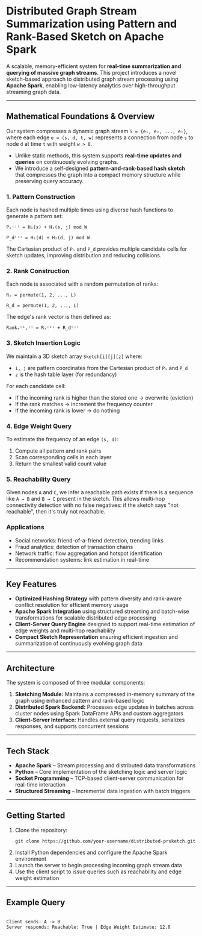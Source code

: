 <h1>Distributed Graph Stream Summarization using Pattern and Rank-Based Sketch on Apache Spark</h1>

<p>
A scalable, memory-efficient system for <b>real-time summarization and querying of massive graph streams</b>. 
This project introduces a novel sketch-based approach
to distributed graph stream processing using <b>Apache Spark</b>, enabling low-latency analytics over high-throughput streaming graph data.
</p>

<hr>

<h2>Mathematical Foundations & Overview</h2>

<p>
Our system compresses a dynamic graph stream <code>S = {e₁, e₂, ..., eₜ}</code>, where each edge <code>e = (s, d, t, w)</code> represents a connection from node <code>s</code> to node <code>d</code> at time <code>t</code> with weight <code>w &gt; 0</code>.
</p>

<ul>
  <li>Unlike static methods, this system supports <b>real-time updates and queries</b> on continuously evolving graphs.</li>
  <li>We introduce a self-designed <b>pattern-and-rank-based hash sketch</b> that compresses the graph into a compact memory structure while preserving query accuracy.</li>
</ul>

<h3>1. Pattern Construction</h3>
<p>
Each node is hashed multiple times using diverse hash functions to generate a pattern set:
</p>
<pre><code>Pₛ⁽ʲ⁾ = H₁(s) + H₂(s, j) mod W</code></pre>
<pre><code>P_d⁽ʲ⁾ = H₁(d) + H₂(d, j) mod W</code></pre>
<p>
The Cartesian product of <code>Pₛ</code> and <code>P_d</code> provides multiple candidate cells for sketch updates, improving distribution and reducing collisions.
</p>

<h3>2. Rank Construction</h3>
<p>
Each node is associated with a random permutation of ranks:
</p>
<pre><code>Rₛ = permute(1, 2, ..., L)</code></pre>
<pre><code>R_d = permute(1, 2, ..., L)</code></pre>
<p>
The edge's rank vector is then defined as:
</p>
<pre><code>Rankₑ⁽ⁱ,ʲ⁾ = Rₛ⁽ⁱ⁾ + R_d⁽ʲ⁾</code></pre>

<h3>3. Sketch Insertion Logic</h3>
<p>
We maintain a 3D sketch array <code>Sketch[i][j][z]</code> where:
</p>
<ul>
  <li><code>i, j</code> are pattern coordinates from the Cartesian product of <code>Pₛ</code> and <code>P_d</code></li>
  <li><code>z</code> is the hash table layer (for redundancy)</li>
</ul>

<p>For each candidate cell:</p>
<ul>
  <li>If the incoming rank is higher than the stored one → overwrite (eviction)</li>
  <li>If the rank matches → increment the frequency counter</li>
  <li>If the incoming rank is lower → do nothing</li>
</ul>

<h3>4. Edge Weight Query</h3>
<p>
To estimate the frequency of an edge <code>(s, d)</code>:
</p>
<ol>
  <li>Compute all pattern and rank pairs</li>
  <li>Scan corresponding cells in each layer</li>
  <li>Return the smallest valid count value</li>
</ol>

<h3>5. Reachability Query</h3>
<p>
Given nodes <code>A</code> and <code>C</code>, we infer a reachable path exists if there is a sequence like <code>A → B</code> and <code>B → C</code> present in the sketch. This allows multi-hop connectivity detection with no false negatives: if the sketch says "not reachable", then it's truly not reachable.
</p>

<h3>Applications</h3>
<ul>
  <li>Social networks: friend-of-a-friend detection, trending links</li>
  <li>Fraud analytics: detection of transaction chains</li>
  <li>Network traffic: flow aggregation and hotspot identification</li>
  <li>Recommendation systems: link estimation in real-time</li>
</ul>

<hr>

<h2>Key Features</h2>
<ul>
  <li><b>Optimized Hashing Strategy</b> with pattern diversity and rank-aware conflict resolution for efficient memory usage</li>
  <li><b>Apache Spark Integration</b> using structured streaming and batch-wise transformations for scalable distributed edge processing</li>
  <li><b>Client-Server Query Engine</b> designed to support real-time estimation of edge weights and multi-hop reachability</li>
  <li><b>Compact Sketch Representation</b> ensuring efficient ingestion and summarization of continuously evolving graph data</li>
</ul>

<hr>

<h2>Architecture</h2>
<p>The system is composed of three modular components:</p>
<ol>
  <li><b>Sketching Module:</b> Maintains a compressed in-memory summary of the graph using enhanced pattern and rank-based logic</li>
  <li><b>Distributed Spark Backend:</b> Processes edge updates in batches across cluster nodes using Spark DataFrame APIs and custom aggregators</li>
  <li><b>Client-Server Interface:</b> Handles external query requests, serializes responses, and supports concurrent sessions</li>
</ol>

<hr>

<h2>Tech Stack</h2>
<ul>
  <li><b>Apache Spark</b> – Stream processing and distributed data transformations</li>
  <li><b>Python</b> – Core implementation of the sketching logic and server logic</li>
  <li><b>Socket Programming</b> – TCP-based client-server communication for real-time interaction</li>
  <li><b>Structured Streaming</b> – Incremental data ingestion with batch triggers</li>
</ul>

<hr>

<h2>Getting Started</h2>
<ol>
  <li>Clone the repository:<br>
    <pre><code>git clone https://github.com/your-username/distributed-prsketch.git</code></pre>
  </li>
  <li>Install Python dependencies and configure the Apache Spark environment</li>
  <li>Launch the server to begin processing incoming graph stream data</li>
  <li>Use the client script to issue queries such as reachability and edge weight estimation</li>
</ol>

<hr>

<h2>Example Query</h2>
<pre><code>
Client sends: A -> B
Server responds: Reachable: True | Edge Weight Estimate: 12.0
</code></pre>
